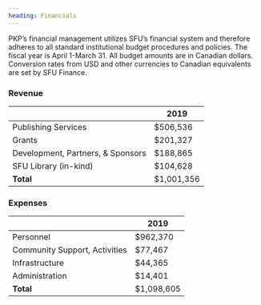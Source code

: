 ```yaml
---
heading: Financials
---
```


PKP’s financial management utilizes SFU’s financial system and therefore adheres to all standard institutional budget procedures and policies. The fiscal year is April 1-March 31. All budget amounts are in Canadian dollars. Conversion rates from USD and other currencies to Canadian equivalents are set by SFU Finance.

### Revenue

|                                   | 2019       |
|-----------------------------------|------------|
| Publishing Services               | $506,536   |
| Grants                            | $201,327   |
| Development, Partners, & Sponsors | $188,865   |
| SFU Library (in-kind)             | $104,628   |
| **Total**                         | $1,001,356 |

### Expenses

|                               | 2019       |
|-------------------------------|------------|
| Personnel                     | $962,370   |
| Community Support, Activities | $77,467    |
| Infrastructure                | $44,365    |
| Administration                | $14,401    |
| **Total**                     | $1,098,605 |
